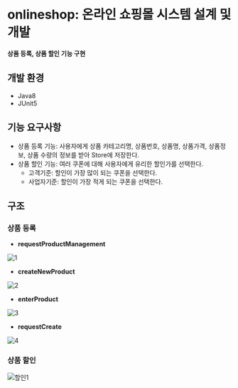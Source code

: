 # onlineshop: 온라인 쇼핑몰 시스템 설계 및 개발     
**상품 등록, 상품 할인 기능 구현**


## 개발 환경    
* Java8
* JUnit5

## 기능 요구사항    
* 상품 등록 기능: 사용자에게 상품 카테고리명, 상품번호, 상품명, 상품가격, 상품정보, 상품 수량의 정보를 받아 Store에 저장한다.    
* 상품 할인 기능: 여러 쿠폰에 대해 사용자에게 유리한 할인가를 선택한다.
    + 고객기준: 할인이 가장 많이 되는 쿠폰을 선택한다.    
    + 사업자기준: 할인이 가장 적게 되는 쿠폰을 선택한다.

## 구조    
### 상품 등록    
   + **requestProductManagement**
    
  ![1](https://user-images.githubusercontent.com/37493709/93419137-fc764f80-f8e6-11ea-8323-af12e5a1ec55.jpg)

   + **createNewProduct**

  ![2](https://user-images.githubusercontent.com/37493709/93419419-c2f21400-f8e7-11ea-8f5f-107bd8a6d492.jpg)

   + **enterProduct**
    
   ![3](https://user-images.githubusercontent.com/37493709/93419421-c4234100-f8e7-11ea-9072-6c54b6f3744a.jpg)
    
   + **requestCreate**
    
   ![4](https://user-images.githubusercontent.com/37493709/93419422-c4234100-f8e7-11ea-9cf7-6ea269043fa6.jpg)
    
### 상품 할인 

![할인1](https://user-images.githubusercontent.com/37493709/93419585-2c722280-f8e8-11ea-8acd-794da43715ce.jpg)

